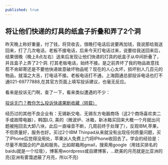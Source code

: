 ```yaml
---
published: true
---
```


## 将让他们快递的灯具的纸盒子折叠和弄了2个洞

   昨天晚上称好重量，付了钱，将货收去，很晚打电话后说要再加钱，我说那给我送回来，打了几次电话，老板不接电话，后来今天打电话过来，说要给我送回来后，结果很晚（晚上8点左右）送来后发现让他们快递的灯具的纸盒子从中间折叠了，并且盒子上弄了2个洞. 打其老板电话，始终不接。是之前弄坏了我的物品故意找茬不肯邮寄还是不要他快递故意破坏物品呢？现在的人心太坏，损坏别人几百元的物品，就溜之大吉，打电话不接。老板电话打不通，上海圆通总部投诉电话也打不通021-69777888,在其官方页面上填写投诉建议，也毫无反应。
   
   看来是投诉无门啊，查了一下，看来类似遭遇的不少：
   
   [投诉无门？教你怎么投诉快递果断收藏（转载）](http://bbs.taobao.com/catalog/thread/567766-255511213.htm)
   
   经历过的其他不良企业有：无锡新交电、无锡东方电器商场（这2个商场喜欢卖二手或故障电器），韩国LG, 美的（微波炉、冰箱，新冰箱买回来大概一个月就出问题被拖回去大卸八块，此后一直噪音不断，几周前终于处理了），反观IBM,苹果，不但质量好，服务也好。买过2个IBM Thinpad从来就没有出现任何质量问题，买了IPhone后觉得没用处，苹果派人免费上门将IPhone收回去了。学会的经验是： 尽量不用国企的产品和服务。比如邮箱用gmail，搜索用google（用钱买排名的baidu就是一个垃圾），博客用wordpress或自建博客，...欧美的月亮就是比亚洲的亮(亚洲有雾霭遮蔽了月亮，所以不亮) 